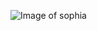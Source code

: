 ![Image of sophia](https://res.cloudinary.com/sophire/image/upload/v1603409220/Personal/sophie_2_zmo4f1.jpg)
